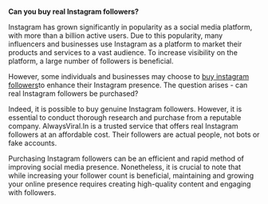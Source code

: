 <b>Can you buy real Instagram followers?</b>


Instagram has grown significantly in popularity as a social media platform, with more than a billion active users. Due to this popularity, many influencers and businesses use Instagram as a platform to market their products and services to a vast audience. To increase visibility on the platform, a large number of followers is beneficial.

However, some individuals and businesses may choose to <a href="https://alwaysviral.in/buy-instagram-followers/">buy instagram followers</a>to enhance their Instagram presence. The question arises - can real Instagram followers be purchased?

Indeed, it is possible to buy genuine Instagram followers. However, it is essential to conduct thorough research and purchase from a reputable company. AlwaysViral.In is a trusted service that offers real Instagram followers at an affordable cost. Their followers are actual people, not bots or fake accounts.

Purchasing Instagram followers can be an efficient and rapid method of improving social media presence. Nonetheless, it is crucial to note that while increasing your follower count is beneficial, maintaining and growing your online presence requires creating high-quality content and engaging with followers.

